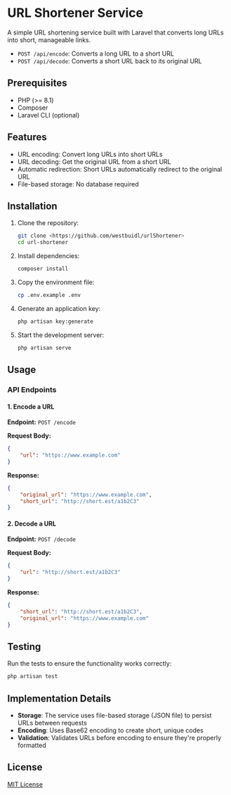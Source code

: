 # URL Shortener Service

A simple URL shortening service built with Laravel that converts long URLs into short, manageable links.

- `POST /api/encode`: Converts a long URL to a short URL
- `POST /api/decode`: Converts a short URL back to its original URL


## Prerequisites
- PHP (>= 8.1)
- Composer
- Laravel CLI (optional)

## Features

- URL encoding: Convert long URLs into short URLs
- URL decoding: Get the original URL from a short URL
- Automatic redirection: Short URLs automatically redirect to the original URL
- File-based storage: No database required

## Installation

1. Clone the repository:
   ```bash
   git clone <https://github.com/westbuidl/urlShortener>
   cd url-shortener
   ```

2. Install dependencies:
   ```bash
   composer install
   ```

3. Copy the environment file:
   ```bash
   cp .env.example .env
   ```

4. Generate an application key:
   ```bash
   php artisan key:generate
   ```

5. Start the development server:
   ```bash
   php artisan serve
   ```

## Usage

### API Endpoints

#### 1. Encode a URL

**Endpoint:** `POST /encode`

**Request Body:**
```json
{
    "url": "https://www.example.com"
}
```

**Response:**
```json
{
    "original_url": "https://www.example.com",
    "short_url": "http://short.est/a1b2C3"
}
```

#### 2. Decode a URL

**Endpoint:** `POST /decode`

**Request Body:**
```json
{
    "url": "http://short.est/a1b2C3"
}
```

**Response:**
```json
{
    "short_url": "http://short.est/a1b2C3",
    "original_url": "https://www.example.com"
}
```


## Testing

Run the tests to ensure the functionality works correctly:

```bash
php artisan test
```

## Implementation Details

- **Storage**: The service uses file-based storage (JSON file) to persist URLs between requests
- **Encoding**: Uses Base62 encoding to create short, unique codes
- **Validation**: Validates URLs before encoding to ensure they're properly formatted


## License

[MIT License](LICENSE)
